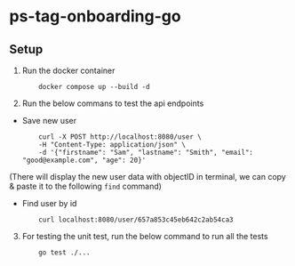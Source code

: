 # ps-tag-onboarding-go
## Setup
1. Run the docker container
    ``` shell
        docker compose up --build -d
    ```

2. Run the below commans to test the api endpoints
- Save new user
    ``` shell
        curl -X POST http://localhost:8080/user \
        -H "Content-Type: application/json" \
        -d '{"firstname": "Sam", "lastname": "Smith", "email": "good@example.com", "age": 20}' 
    ```
(There will display the new user data with objectID in terminal, we can copy & paste it to the following `find` command)

- Find user by id
    ``` shell
        curl localhost:8080/user/657a853c45eb642c2ab54ca3
    ```
3. For testing the unit test, run the below command to run all the tests
    ```
        go test ./...
    ```